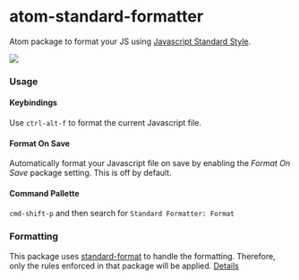 # atom-standard-formatter

Atom package to format your JS using [Javascript Standard Style](https://github.com/feross/standard).

![](https://cloud.githubusercontent.com/assets/5852428/8020717/adbf10c0-0c51-11e5-8537-2714c9f698e5.gif)

### Usage

#### Keybindings

Use `ctrl-alt-f` to format the current Javascript file.

#### Format On Save

Automatically format your Javascript file on save by enabling the *Format On Save* package setting.  This is off by default.

#### Command Pallette

`cmd-shift-p` and then search for `Standard Formatter: Format`

### Formatting

This package uses [standard-format](https://github.com/maxogden/standard-format) to handle the formatting.
Therefore, only the rules enforced in that package will be applied. [Details](https://www.npmjs.com/package/standard#is-there-an-automatic-formatter)
